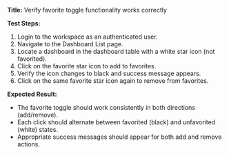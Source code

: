 **Title:** Verify favorite toggle functionality works correctly

**Test Steps:**
1. Login to the workspace as an authenticated user.
2. Navigate to the Dashboard List page.
3. Locate a dashboard in the dashboard table with a white star icon (not favorited).
4. Click on the favorite star icon to add to favorites.
5. Verify the icon changes to black and success message appears.
6. Click on the same favorite star icon again to remove from favorites.


**Expected Result:**
- The favorite toggle should work consistently in both directions (add/remove).
- Each click should alternate between favorited (black) and unfavorited (white) states.
- Appropriate success messages should appear for both add and remove actions.